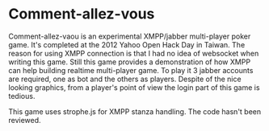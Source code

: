 Comment-allez-vous
==================

Comment-allez-vaou is an experimental XMPP/jabber multi-player poker game. It's completed at the 2012 Yahoo Open Hack Day in Taiwan. The reason for using XMPP connection is that 
I had no idea of websocket when writing this game. Still this game provides a demonstration of how XMPP can help building 
realtime multi-player game. To play it 3 jabber accounts are required, one as bot and the others as players. Despite of 
the nice looking graphics, from a player's point of view the login part of this game is tedious. 

This game uses strophe.js for XMPP stanza handling. The code hasn't been reviewed.
